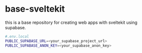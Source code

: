 # base-sveltekit

this is a base repository for creating web apps with sveltekit using supabase.

```bash
#.env.local
PUBLIC_SUPABASE_URL=<your_supabase_project_url>
PUBLIC_SUPABASE_ANON_KEY=<your_supabase_anon_key>
````
